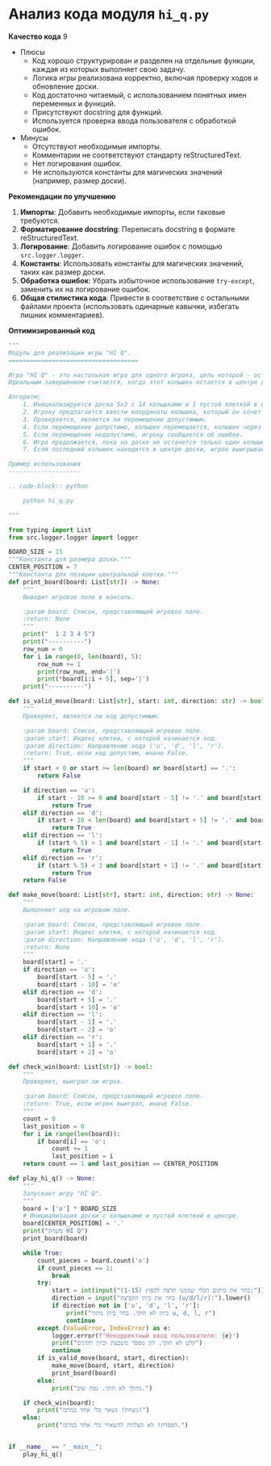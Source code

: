 # Анализ кода модуля `hi_q.py`

**Качество кода**
9
- Плюсы
    - Код хорошо структурирован и разделен на отдельные функции, каждая из которых выполняет свою задачу.
    - Логика игры реализована корректно, включая проверку ходов и обновление доски.
    - Код достаточно читаемый, с использованием понятных имен переменных и функций.
    - Присутствуют docstring для функций.
    - Используется проверка ввода пользователя с обработкой ошибок.
- Минусы
    - Отсутствуют необходимые импорты.
    - Комментарии не соответствуют стандарту reStructuredText.
    - Нет логирования ошибок.
    - Не используются константы для магических значений (например, размер доски).

**Рекомендации по улучшению**

1.  **Импорты**: Добавить необходимые импорты, если таковые требуются.
2.  **Форматирование docstring**: Переписать docstring в формате reStructuredText.
3.  **Логирование**: Добавить логирование ошибок с помощью `src.logger.logger`.
4.  **Константы**: Использовать константы для магических значений, таких как размер доски.
5.  **Обработка ошибок**: Убрать избыточное использование `try-except`, заменить их на логирование ошибок.
6.  **Общая стилистика кода**: Привести в соответствие с остальными файлами проекта (использовать одинарные кавычки, избегать лишних комментариев).

**Оптимизированный код**

```python
"""
Модуль для реализации игры "HI Q".
====================================

Игра "HI Q" - это настольная игра для одного игрока, цель которой - оставить на доске только один колышек.
Идеальным завершением считается, когда этот колышек остается в центре доски.

Алгоритм:
    1. Инициализируется доска 5x3 с 14 колышками и 1 пустой клеткой в центре.
    2. Игроку предлагается ввести координаты колышка, который он хочет переместить, и направление перемещения.
    3. Проверяется, является ли перемещение допустимым.
    4. Если перемещение допустимо, колышек перемещается, колышек через который перепрыгнули удаляется, и доска обновляется.
    5. Если перемещение недопустимо, игроку сообщается об ошибке.
    6. Игра продолжается, пока на доске не останется только один колышек.
    7. Если последний колышек находится в центре доски, игрок выигрывает, иначе проигрывает.

Пример использования
--------------------

.. code-block:: python

    python hi_q.py

"""

from typing import List
from src.logger.logger import logger

BOARD_SIZE = 15
"""Константа для размера доски."""
CENTER_POSITION = 7
"""Константа для позиции центральной клетки."""
def print_board(board: List[str]) -> None:
    """
    Выводит игровое поле в консоль.

    :param board: Список, представляющий игровое поле.
    :return: None
    """
    print("  1 2 3 4 5")
    print("----------")
    row_num = 0
    for i in range(0, len(board), 5):
        row_num += 1
        print(row_num, end='|')
        print(*board[i:i + 5], sep='|')
    print("----------")

def is_valid_move(board: List[str], start: int, direction: str) -> bool:
    """
    Проверяет, является ли ход допустимым.

    :param board: Список, представляющий игровое поле.
    :param start: Индекс клетки, с которой начинается ход.
    :param direction: Направление хода ('u', 'd', 'l', 'r').
    :return: True, если ход допустим, иначе False.
    """
    if start < 0 or start >= len(board) or board[start] == '.':
        return False

    if direction == 'u':
        if start - 10 >= 0 and board[start - 5] != '.' and board[start - 10] == '.':
            return True
    elif direction == 'd':
        if start + 10 < len(board) and board[start + 5] != '.' and board[start + 10] == '.':
            return True
    elif direction == 'l':
        if (start % 5) > 1 and board[start - 1] != '.' and board[start - 2] == '.':
            return True
    elif direction == 'r':
        if (start % 5) < 3 and board[start + 1] != '.' and board[start + 2] == '.':
            return True
    return False

def make_move(board: List[str], start: int, direction: str) -> None:
    """
    Выполняет ход на игровом поле.

    :param board: Список, представляющий игровое поле.
    :param start: Индекс клетки, с которой начинается ход.
    :param direction: Направление хода ('u', 'd', 'l', 'r').
    :return: None
    """
    board[start] = '.'
    if direction == 'u':
        board[start - 5] = '.'
        board[start - 10] = 'o'
    elif direction == 'd':
        board[start + 5] = '.'
        board[start + 10] = 'o'
    elif direction == 'l':
        board[start - 1] = '.'
        board[start - 2] = 'o'
    elif direction == 'r':
        board[start + 1] = '.'
        board[start + 2] = 'o'

def check_win(board: List[str]) -> bool:
    """
    Проверяет, выиграл ли игрок.

    :param board: Список, представляющий игровое поле.
    :return: True, если игрок выиграл, иначе False.
    """
    count = 0
    last_position = 0
    for i in range(len(board)):
        if board[i] == 'o':
            count += 1
            last_position = i
    return count == 1 and last_position == CENTER_POSITION

def play_hi_q() -> None:
    """
    Запускает игру "HI Q".
    """
    board = ['o'] * BOARD_SIZE
    # Инициализация доски с колышками и пустой клеткой в центре.
    board[CENTER_POSITION] = '.'
    print("משחק HI Q")
    print_board(board)

    while True:
        count_pieces = board.count('o')
        if count_pieces == 1:
            break
        try:
            start = int(input("בחר את מיקום הכלי שממנו תרצה לקפוץ (1-15):")) - 1
            direction = input("בחר את כיוון הקפיצה (u/d/l/r):").lower()
            if direction not in ['u', 'd', 'l', 'r']:
                print("כיוון לא חוקי. בחר כיוון מתוך u, d, l, r")
                continue
        except (ValueError, IndexError) as e:
            logger.error(f'Некорректный ввод пользователя: {e}')
            print("קלט לא חוקי. הזן מספר משבצת וכיוון תקינים")
            continue
        if is_valid_move(board, start, direction):
            make_move(board, start, direction)
            print_board(board)
        else:
            print("מהלך לא חוקי. נסה שוב.")

    if check_win(board):
        print("ניצחת! נשאר כלי אחד במרכז!")
    else:
        print("הפסדת! לא הצלחת להשאיר כלי אחד במרכז.")


if __name__ == "__main__":
    play_hi_q()
```